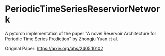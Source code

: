 # PeriodicTimeSeriesReserviorNetwork
A pytorch implementation of the paper "A novel Reservoir Architecture for Periodic Time Series Prediction" by Zhongju Yuan et al. 


Original Paper: https://arxiv.org/abs/2405.10102

